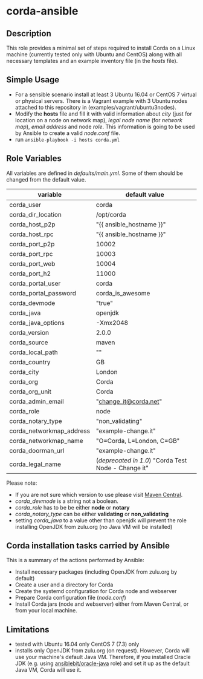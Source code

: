 # corda-ansible

## Description
This role provides a minimal set of steps required to install Corda on a Linux machine (currently tested only with Ubuntu and CentOS) along with all necessary templates and an example inventory file (in the *hosts* file).

## Simple Usage

- For a sensible scenario install at least 3 Ubuntu 16.04 or CentOS 7 virtual or physical servers. There is a Vagrant example  with 3 Ubuntu nodes attached to this repository in (examples/vagrant/ubuntu3nodes).
- Modify the **hosts** file and fill it with valid information about *city* (just for location on a node on network map), *legal node name* (for *network map*), *email address* and node *role*. This information is going to be used by Ansible to create a valid *node.conf* file.
- run `ansible-playbook -i hosts corda.yml`

## Role Variables

All variables are defined in *defaults/main.yml*. Some of them should be changed from the default value.

|  variable | default value |
| --- | --- |
| corda_user | corda |
| corda_dir_location | /opt/corda |
| corda_host_p2p | "{{ ansible_hostname }}" |
| corda_host_rpc | "{{ ansible_hostname }}" |
| corda_port_p2p | 10002 |
| corda_port_rpc | 10003 |
| corda_port_web | 10004 |
| corda_port_h2 | 11000 |
| corda_portal_user | corda |
| corda_portal_password | corda_is_awesome |
| corda_devmode | "true" |
| corda_java | openjdk |
| corda_java_options | -Xmx2048 |
| corda_version | 2.0.0 |
| corda_source | maven |
| corda_local_path | "" |
| corda_country | GB |
| corda_city | London |
| corda_org | Corda |
| corda_org_unit | Corda |
| corda_admin_email | "change_it@corda.net" |
| corda_role | node |
| corda_notary_type | "non_validating" |
| corda_networkmap_address | "example-change.it" |
| corda_networkmap_name | "O=Corda, L=London, C=GB" |
| corda_doorman_url | "example-change.it" |
| corda_legal_name | (_deprecated in 1.0_) "Corda Test Node - Change it" |

Please note: 
- If you are not sure which version to use please visit [Maven Central](http://repo1.maven.org/maven2/net/corda/corda/).
- *corda_devmode* is a string not a boolean.
- *corda_role* has to be be either **node** or **notary**
- *corda_notary_type* can be either **validating** or **non_validating**
- setting *corda_java* to a value other than openjdk will prevent the role installing OpenJDK from zulu.org (no Java VM will be installed)


## Corda installation tasks carried by Ansible

This is a summary of the actions performed by Ansible:

- Install necessary packages (including OpenJDK from zulu.org by default)
- Create a user and a directory for Corda
- Create the systemd configuration for Corda node and webserver
- Prepare Corda configuration file (*node.conf*)
- Install Corda jars (node and webserver) either from Maven Central, or from your local machine.


## Limitations

- tested with Ubuntu 16.04 only CentOS 7 (7.3) only
- installs only OpenJDK from zulu.org (on request). However, Corda will use your machine's default Java VM. Therefore, if you installed Oracle JDK (e.g. using [ansiblebit/oracle-java](https://github.com/ansiblebit/oracle-java) role) and set it up as the default Java VM, Corda will use it.
